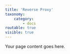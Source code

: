 ```yaml
---
title: 'Reverse Proxy'
taxonomy:
    category:
        - docs
routable: true
visible: true
---
```


Your page content goes here.